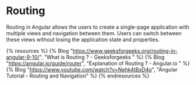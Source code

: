 # Routing

Routing in Angular allows the users to create a single-page application with multiple views and navigation between them. Users can switch between these views without losing the application state and properties.

{% resources %}
  {% Blog "https://www.geeksforgeeks.org/routing-in-angular-9-10/", "What is Routing ? - Geeksforgeeks " %}
  {% Blog "https://angular.io/guide/router", "Explanation of Routing ? - Angular.io " %}
  {% Blog "https://www.youtube.com/watch?v=Nehk4tBxD4o", "Angular Tutorial - Routing and Navigation" %}
{% endresources %}

